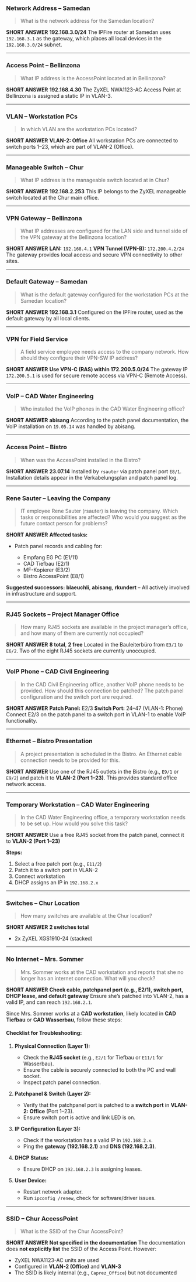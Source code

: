 ### Network Address – Samedan

> What is the network address for the Samedan location?

**SHORT ANSWER**
**192.168.3.0/24**
The IPFire router at Samedan uses `192.168.3.1` as the gateway, which places all local devices in the `192.168.3.0/24` subnet.

---

### Access Point – Bellinzona

> What IP address is the AccessPoint located at in Bellinzona?

**SHORT ANSWER**
**192.168.4.30**
The ZyXEL NWA1123-AC Access Point at Bellinzona is assigned a static IP in VLAN-3.

---

### VLAN – Workstation PCs

> In which VLAN are the workstation PCs located?

**SHORT ANSWER**
**VLAN-2: Office**
All workstation PCs are connected to switch ports 1–23, which are part of VLAN-2 (Office).

---

### Manageable Switch – Chur

> What IP address is the manageable switch located at in Chur?

**SHORT ANSWER**
**192.168.2.253**
This IP belongs to the ZyXEL manageable switch located at the Chur main office.

---

### VPN Gateway – Bellinzona

> What IP addresses are configured for the LAN side and tunnel side of the VPN gateway at the Bellinzona location?

**SHORT ANSWER**
**LAN:** `192.168.4.1`
**VPN Tunnel (VPN-B):** `172.200.4.2/24`
The gateway provides local access and secure VPN connectivity to other sites.

---

### Default Gateway – Samedan

> What is the default gateway configured for the workstation PCs at the Samedan location?

**SHORT ANSWER**
**192.168.3.1**
Configured on the IPFire router, used as the default gateway by all local clients.

---

### VPN for Field Service

> A field service employee needs access to the company network. How should they configure their VPN-SW IP address?

**SHORT ANSWER**
**Use VPN-C (RAS) within 172.200.5.0/24**
The gateway IP `172.200.5.1` is used for secure remote access via VPN-C (Remote Access).

---

### VoIP – CAD Water Engineering

> Who installed the VoIP phones in the CAD Water Engineering office?

**SHORT ANSWER**
**abisang**
According to the patch panel documentation, the VoIP installation on `19.05.14` was handled by abisang.

---

### Access Point – Bistro

> When was the AccessPoint installed in the Bistro?

**SHORT ANSWER**
**23.07.14**
Installed by `rsauter` via patch panel port `E8/1`. Installation details appear in the Verkabelungsplan and patch panel log.

---

### Rene Sauter – Leaving the Company

> IT employee Rene Sauter (rsauter) is leaving the company. Which tasks or responsibilities are affected? Who would you suggest as the future contact person for problems?

**SHORT ANSWER**
**Affected tasks:**

* Patch panel records and cabling for:

  * Empfang EG PC (E1/11)
  * CAD Tiefbau (E2/1)
  * MF-Kopierer (E3/2)
  * Bistro AccessPoint (E8/1)

**Suggested successors:**
**blaeuchli**, **abisang**, **rkundert** – All actively involved in infrastructure and support.

---

### RJ45 Sockets – Project Manager Office

> How many RJ45 sockets are available in the project manager’s office, and how many of them are currently not occupied?

**SHORT ANSWER**
**8 total**, **2 free**
Located in the Bauleiterbüro from `E3/1` to `E6/2`. Two of the eight RJ45 sockets are currently unoccupied.

---

### VoIP Phone – CAD Civil Engineering

> In the CAD Civil Engineering office, another VoIP phone needs to be provided. How should this connection be patched? The patch panel configuration and the switch port are required.

**SHORT ANSWER**
**Patch Panel:** E2/3
**Switch Port:** 24–47 (VLAN-1: Phone)
Connect E2/3 on the patch panel to a switch port in VLAN-1 to enable VoIP functionality.

---

### Ethernet – Bistro Presentation

> A project presentation is scheduled in the Bistro. An Ethernet cable connection needs to be provided for this.

**SHORT ANSWER**
Use one of the RJ45 outlets in the Bistro (e.g., `E9/1` or `E9/2`) and patch it to **VLAN-2 (Port 1–23)**.
This provides standard office network access.

---

### Temporary Workstation – CAD Water Engineering

> In the CAD Water Engineering office, a temporary workstation needs to be set up. How would you solve this task?

**SHORT ANSWER**
Use a free RJ45 socket from the patch panel, connect it to **VLAN-2 (Port 1–23)**

**Steps:**

1. Select a free patch port (e.g., `E11/2`)
2. Patch it to a switch port in VLAN-2
3. Connect workstation
4. DHCP assigns an IP in `192.168.2.x`

---

### Switches – Chur Location

> How many switches are available at the Chur location?

**SHORT ANSWER**
**2 switches total**

* 2x ZyXEL XGS1910-24 (stacked)

---

### No Internet – Mrs. Sommer

> Mrs. Sommer works at the CAD workstation and reports that she no longer has an internet connection. What will you check?

**SHORT ANSWER**
**Check cable, patchpanel port (e.g., E2/1), switch port, DHCP lease, and default gateway**
Ensure she’s patched into VLAN-2, has a valid IP, and can reach `192.168.2.1`.

Since Mrs. Sommer works at a **CAD workstation**, likely located in **CAD Tiefbau** or **CAD Wasserbau**, follow these steps:

#### **Checklist for Troubleshooting:**

1. **Physical Connection (Layer 1):**

   * Check the **RJ45 socket** (e.g., `E2/1` for Tiefbau or `E11/1` for Wasserbau).
   * Ensure the cable is securely connected to both the PC and wall socket.
   * Inspect patch panel connection.

2. **Patchpanel & Switch (Layer 2):**

   * Verify that the patchpanel port is patched to a **switch port** in **VLAN-2: Office** (Port 1–23).
   * Ensure switch port is active and link LED is on.

3. **IP Configuration (Layer 3):**

   * Check if the workstation has a valid IP in `192.168.2.x`.
   * Ping the **gateway (192.168.2.1)** and **DNS (192.168.2.3)**.

4. **DHCP Status:**

   * Ensure DHCP on `192.168.2.3` is assigning leases.

5. **User Device:**

   * Restart network adapter.
   * Run `ipconfig /renew`, check for software/driver issues.

---

### SSID – Chur AccessPoint

> What is the SSID of the Chur AccessPoint?

**SHORT ANSWER**
**Not specified in the documentation**
The documentation does **not explicitly list** the SSID of the Access Point. However:

* ZyXEL NWA1123-AC units are used
* Configured in **VLAN-2 (Office)** and **VLAN-3**
* The SSID is likely internal (e.g., `Caprez_Office`) but not documented

